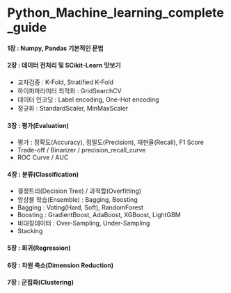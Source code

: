 # Python_Machine_learning_complete_guide


#### 1장 : Numpy, Pandas 기본적인 문법

#### 2장 : 데이터 전처리 및 SCikit-Learn 맛보기

- 교차검증 : K-Fold, Stratified K-Fold
- 하이퍼파라미터 최적화 : GridSearchCV
- 데이터 인코딩 : Label encoding, One-Hot encoding
- 정규화 : StandardScaler, MinMaxScaler

#### 3장 : 평가(Evaluation)

- 평가 : 정확도(Accuracy), 정밀도(Precision), 재현율(Recall), F1 Score
- Trade-off / Binarizer / precision_recall_curve
- ROC Curve / AUC

#### 4장 : 분류(Classification)

- 결정트리(Decision Tree) / 과적합(Overfitting)
- 앙상블 학습(Ensemble) : Bagging, Boosting
- Bagging : Voting(Hard, Soft), RandomForest
- Boosting : GradientBoost, AdaBoost, XGBoost, LightGBM
- 비대칭데이터 : Over-Sampling, Under-Sampling
- Stacking

#### 5장 : 회귀(Regression)

#### 6장 : 차원 축소(Dimension Reduction)

#### 7장 : 군집화(Clustering)
